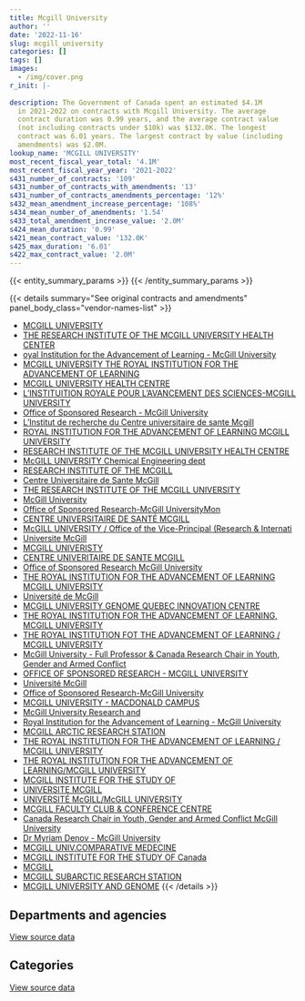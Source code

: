 ```yaml
---
title: Mcgill University
author: ''
date: '2022-11-16'
slug: mcgill_university
categories: []
tags: []
images:
  - /img/cover.png
r_init: |-
  
description: The Government of Canada spent an estimated $4.1M
  in 2021-2022 on contracts with Mcgill University. The average
  contract duration was 0.99 years, and the average contract value
  (not including contracts under $10k) was $132.0K. The longest
  contract was 6.01 years. The largest contract by value (including
  amendments) was $2.0M.
lookup_name: 'MCGILL UNIVERSITY'
most_recent_fiscal_year_total: '4.1M'
most_recent_fiscal_year_year: '2021-2022'
s431_number_of_contracts: '109'
s431_number_of_contracts_with_amendments: '13'
s431_number_of_contracts_amendments_percentage: '12%'
s432_mean_amendment_increase_percentage: '108%'
s434_mean_number_of_amendments: '1.54'
s433_total_amendment_increase_value: '2.0M'
s424_mean_duration: '0.99'
s421_mean_contract_value: '132.0K'
s425_max_duration: '6.01'
s422_max_contract_value: '2.0M'
---
```


<script src="/rmarkdown-libs/htmlwidgets/htmlwidgets.js"></script>
<link href="/rmarkdown-libs/datatables-css/datatables-crosstalk.css" rel="stylesheet" />
<script src="/rmarkdown-libs/datatables-binding/datatables.js"></script>
<script src="/rmarkdown-libs/jquery/jquery-3.6.0.min.js"></script>
<link href="/rmarkdown-libs/dt-core-bootstrap/css/dataTables.bootstrap.min.css" rel="stylesheet" />
<link href="/rmarkdown-libs/dt-core-bootstrap/css/dataTables.bootstrap.extra.css" rel="stylesheet" />
<script src="/rmarkdown-libs/dt-core-bootstrap/js/jquery.dataTables.min.js"></script>
<script src="/rmarkdown-libs/dt-core-bootstrap/js/dataTables.bootstrap.min.js"></script>
<link href="/rmarkdown-libs/crosstalk/css/crosstalk.min.css" rel="stylesheet" />
<script src="/rmarkdown-libs/crosstalk/js/crosstalk.min.js"></script>
<script src="/rmarkdown-libs/htmlwidgets/htmlwidgets.js"></script>
<link href="/rmarkdown-libs/datatables-css/datatables-crosstalk.css" rel="stylesheet" />
<script src="/rmarkdown-libs/datatables-binding/datatables.js"></script>
<script src="/rmarkdown-libs/jquery/jquery-3.6.0.min.js"></script>
<link href="/rmarkdown-libs/dt-core-bootstrap/css/dataTables.bootstrap.min.css" rel="stylesheet" />
<link href="/rmarkdown-libs/dt-core-bootstrap/css/dataTables.bootstrap.extra.css" rel="stylesheet" />
<script src="/rmarkdown-libs/dt-core-bootstrap/js/jquery.dataTables.min.js"></script>
<script src="/rmarkdown-libs/dt-core-bootstrap/js/dataTables.bootstrap.min.js"></script>
<link href="/rmarkdown-libs/crosstalk/css/crosstalk.min.css" rel="stylesheet" />
<script src="/rmarkdown-libs/crosstalk/js/crosstalk.min.js"></script>

{{< entity_summary_params >}}
{{< /entity_summary_params >}}

{{< details summary="See original contracts and amendments" panel_body_class="vendor-names-list" >}}
- [MCGILL UNIVERSITY](https://search.open.canada.ca/en/ct/?sort=contract_value_f%20desc&page=1&search_text=%22MCGILL%20UNIVERSITY%22)
- [THE RESEARCH INSTITUTE OF THE MCGILL UNIVERSITY HEALTH CENTER](https://search.open.canada.ca/en/ct/?sort=contract_value_f%20desc&page=1&search_text=%22THE%20RESEARCH%20INSTITUTE%20OF%20THE%20MCGILL%20UNIVERSITY%20HEALTH%20CENTER%22)
- [oyal Institution for the Advancement of Learning - McGill University](https://search.open.canada.ca/en/ct/?sort=contract_value_f%20desc&page=1&search_text=%22oyal%20Institution%20for%20the%20Advancement%20of%20Learning%20-%20McGill%20University%22)
- [MCGILL UNIVERSITY THE ROYAL INSTITUTION FOR THE ADVANCEMENT OF LEARNING](https://search.open.canada.ca/en/ct/?sort=contract_value_f%20desc&page=1&search_text=%22MCGILL%20UNIVERSITY%20THE%20ROYAL%20INSTITUTION%20FOR%20THE%20ADVANCEMENT%20OF%20LEARNING%22)
- [MCGILL UNIVERSITY HEALTH CENTRE](https://search.open.canada.ca/en/ct/?sort=contract_value_f%20desc&page=1&search_text=%22MCGILL%20UNIVERSITY%20HEALTH%20CENTRE%22)
- [L’INSTITUITION ROYALE POUR L’AVANCEMENT DES SCIENCES-MCGILL UNIVERSITY](https://search.open.canada.ca/en/ct/?sort=contract_value_f%20desc&page=1&search_text=%22L%27INSTITUITION%20ROYALE%20POUR%20L%27AVANCEMENT%20DES%20SCIENCES-MCGILL%20UNIVERSITY%22)
- [Office of Sponsored Research - McGill University](https://search.open.canada.ca/en/ct/?sort=contract_value_f%20desc&page=1&search_text=%22Office%20of%20Sponsored%20Research%20-%20McGill%20University%22)
- [L’Institut de recherche du Centre universitaire de sante Mcgill](https://search.open.canada.ca/en/ct/?sort=contract_value_f%20desc&page=1&search_text=%22L%27Institut%20de%20recherche%20du%20Centre%20universitaire%20de%20sante%20Mcgill%22)
- [ROYAL INSTITUTION FOR THE ADVANCEMENT OF LEARNING MCGILL UNIVERSITY](https://search.open.canada.ca/en/ct/?sort=contract_value_f%20desc&page=1&search_text=%22ROYAL%20INSTITUTION%20FOR%20THE%20ADVANCEMENT%20OF%20LEARNING%20MCGILL%20UNIVERSITY%22)
- [RESEARCH INSTITUTE OF THE MCGILL UNIVERSITY HEALTH CENTRE](https://search.open.canada.ca/en/ct/?sort=contract_value_f%20desc&page=1&search_text=%22RESEARCH%20INSTITUTE%20OF%20THE%20MCGILL%20UNIVERSITY%20HEALTH%20CENTRE%22)
- [McGILL UNIVERSITY Chemical Engineering dept](https://search.open.canada.ca/en/ct/?sort=contract_value_f%20desc&page=1&search_text=%22McGILL%20UNIVERSITY%20Chemical%20Engineering%20dept%22)
- [RESEARCH INSTITUTE OF THE MCGILL](https://search.open.canada.ca/en/ct/?sort=contract_value_f%20desc&page=1&search_text=%22RESEARCH%20INSTITUTE%20OF%20THE%20MCGILL%22)
- [Centre Universitaire de Sante McGill](https://search.open.canada.ca/en/ct/?sort=contract_value_f%20desc&page=1&search_text=%22Centre%20Universitaire%20de%20Sante%20McGill%22)
- [THE RESEARCH INSTITUTE OF THE MCGILL UNIVERSITY](https://search.open.canada.ca/en/ct/?sort=contract_value_f%20desc&page=1&search_text=%22THE%20RESEARCH%20INSTITUTE%20OF%20THE%20MCGILL%20UNIVERSITY%22)
- [McGill University](https://search.open.canada.ca/en/ct/?sort=contract_value_f%20desc&page=1&search_text=%22McGill%20University%22)
- [Office of Sponsored Research-McGill UniversityMon](https://search.open.canada.ca/en/ct/?sort=contract_value_f%20desc&page=1&search_text=%22Office%20of%20Sponsored%20Research-McGill%20UniversityMon%22)
- [CENTRE UNIVERSITAIRE DE SANTÉ MCGILL](https://search.open.canada.ca/en/ct/?sort=contract_value_f%20desc&page=1&search_text=%22CENTRE%20UNIVERSITAIRE%20DE%20SANT%c3%89%20MCGILL%22)
- [McGILL UNIVERSITY / Office of the Vice-Principal (Research & Internati](https://search.open.canada.ca/en/ct/?sort=contract_value_f%20desc&page=1&search_text=%22McGILL%20UNIVERSITY%20%2f%20Office%20of%20the%20Vice-Principal%20%28Research%20%26%20Internati%22)
- [Universite McGill](https://search.open.canada.ca/en/ct/?sort=contract_value_f%20desc&page=1&search_text=%22Universite%20McGill%22)
- [MCGILL UNIVERISTY](https://search.open.canada.ca/en/ct/?sort=contract_value_f%20desc&page=1&search_text=%22MCGILL%20UNIVERISTY%22)
- [CENTRE UNIVERITAIRE DE SANTE MCGILL](https://search.open.canada.ca/en/ct/?sort=contract_value_f%20desc&page=1&search_text=%22CENTRE%20UNIVERITAIRE%20DE%20SANTE%20MCGILL%22)
- [Office of Sponsored Research McGill University](https://search.open.canada.ca/en/ct/?sort=contract_value_f%20desc&page=1&search_text=%22Office%20of%20Sponsored%20Research%20McGill%20University%22)
- [THE ROYAL INSTITUTION FOR THE ADVANCEMENT OF LEARNING MCGILL UNIVERSITY](https://search.open.canada.ca/en/ct/?sort=contract_value_f%20desc&page=1&search_text=%22THE%20ROYAL%20INSTITUTION%20FOR%20THE%20ADVANCEMENT%20OF%20LEARNING%20MCGILL%20UNIVERSITY%22)
- [Université de McGill](https://search.open.canada.ca/en/ct/?sort=contract_value_f%20desc&page=1&search_text=%22Universit%c3%a9%20de%20McGill%22)
- [MCGILL UNIVERSITY GENOME QUEBEC INNOVATION CENTRE](https://search.open.canada.ca/en/ct/?sort=contract_value_f%20desc&page=1&search_text=%22MCGILL%20UNIVERSITY%20GENOME%20QUEBEC%20INNOVATION%20CENTRE%22)
- [THE ROYAL INSTITUTION FOR THE ADVANCEMENT OF LEARNING, MCGILL UNIVERSITY](https://search.open.canada.ca/en/ct/?sort=contract_value_f%20desc&page=1&search_text=%22THE%20ROYAL%20INSTITUTION%20FOR%20THE%20ADVANCEMENT%20OF%20LEARNING%2c%20MCGILL%20UNIVERSITY%22)
- [THE ROYAL INSTITUTION FOT THE ADVANCEMENT OF LEARNING / MCGILL UNIVERSITY](https://search.open.canada.ca/en/ct/?sort=contract_value_f%20desc&page=1&search_text=%22THE%20ROYAL%20INSTITUTION%20FOT%20THE%20ADVANCEMENT%20OF%20LEARNING%20%2f%20MCGILL%20UNIVERSITY%22)
- [McGill University - Full Professor & Canada Research Chair in Youth, Gender and Armed Conflict](https://search.open.canada.ca/en/ct/?sort=contract_value_f%20desc&page=1&search_text=%22McGill%20University%20-%20Full%20Professor%20%26%20Canada%20Research%20Chair%20in%20Youth%2c%20Gender%20and%20Armed%20Conflict%22)
- [OFFICE OF SPONSORED RESEARCH - MCGILL UNIVERSITY](https://search.open.canada.ca/en/ct/?sort=contract_value_f%20desc&page=1&search_text=%22OFFICE%20OF%20SPONSORED%20RESEARCH%20-%20MCGILL%20UNIVERSITY%22)
- [Université McGill](https://search.open.canada.ca/en/ct/?sort=contract_value_f%20desc&page=1&search_text=%22Universit%c3%a9%20McGill%22)
- [Office of Sponsored Research-McGill University](https://search.open.canada.ca/en/ct/?sort=contract_value_f%20desc&page=1&search_text=%22Office%20of%20Sponsored%20Research-McGill%20University%22)
- [MCGILL UNIVERSITY - MACDONALD CAMPUS](https://search.open.canada.ca/en/ct/?sort=contract_value_f%20desc&page=1&search_text=%22MCGILL%20UNIVERSITY%20-%20MACDONALD%20CAMPUS%22)
- [McGill University Research and](https://search.open.canada.ca/en/ct/?sort=contract_value_f%20desc&page=1&search_text=%22McGill%20University%20Research%20and%22)
- [Royal Institution for the Advancement of Learning - McGill University](https://search.open.canada.ca/en/ct/?sort=contract_value_f%20desc&page=1&search_text=%22Royal%20Institution%20for%20the%20Advancement%20of%20Learning%20-%20McGill%20University%22)
- [MCGILL ARCTIC RESEARCH STATION](https://search.open.canada.ca/en/ct/?sort=contract_value_f%20desc&page=1&search_text=%22MCGILL%20ARCTIC%20RESEARCH%20STATION%22)
- [THE ROYAL INSTITUTION FOR THE ADVANCEMENT OF LEARNING / MCGILL UNIVERSITY](https://search.open.canada.ca/en/ct/?sort=contract_value_f%20desc&page=1&search_text=%22THE%20ROYAL%20INSTITUTION%20FOR%20THE%20ADVANCEMENT%20OF%20LEARNING%20%2f%20MCGILL%20UNIVERSITY%22)
- [THE ROYAL INSTITUTION FOR THE ADVANCEMENT OF LEARNING/MCGILL UNIVERSITY](https://search.open.canada.ca/en/ct/?sort=contract_value_f%20desc&page=1&search_text=%22THE%20ROYAL%20INSTITUTION%20FOR%20THE%20ADVANCEMENT%20OF%20LEARNING%2fMCGILL%20UNIVERSITY%22)
- [MCGILL INSTITUTE FOR THE STUDY OF](https://search.open.canada.ca/en/ct/?sort=contract_value_f%20desc&page=1&search_text=%22MCGILL%20INSTITUTE%20FOR%20THE%20STUDY%20OF%22)
- [UNIVERSITE MCGILL](https://search.open.canada.ca/en/ct/?sort=contract_value_f%20desc&page=1&search_text=%22UNIVERSITE%20MCGILL%22)
- [UNIVERSITÉ McGILL/McGILL UNIVERSITY](https://search.open.canada.ca/en/ct/?sort=contract_value_f%20desc&page=1&search_text=%22UNIVERSIT%c3%89%20McGILL%2fMcGILL%20UNIVERSITY%22)
- [MCGILL FACULTY CLUB & CONFERENCE CENTRE](https://search.open.canada.ca/en/ct/?sort=contract_value_f%20desc&page=1&search_text=%22MCGILL%20FACULTY%20CLUB%20%26%20CONFERENCE%20CENTRE%22)
- [Canada Research Chair in Youth, Gender and Armed Conflict McGill University](https://search.open.canada.ca/en/ct/?sort=contract_value_f%20desc&page=1&search_text=%22Canada%20Research%20Chair%20in%20Youth%2c%20Gender%20and%20Armed%20Conflict%20McGill%20University%22)
- [Dr Myriam Denov - McGill University](https://search.open.canada.ca/en/ct/?sort=contract_value_f%20desc&page=1&search_text=%22Dr%20Myriam%20Denov%20-%20McGill%20University%22)
- [MCGILL UNIV.COMPARATIVE MEDECINE](https://search.open.canada.ca/en/ct/?sort=contract_value_f%20desc&page=1&search_text=%22MCGILL%20UNIV.COMPARATIVE%20MEDECINE%22)
- [MCGILL INSTITUTE FOR THE STUDY OF Canada](https://search.open.canada.ca/en/ct/?sort=contract_value_f%20desc&page=1&search_text=%22MCGILL%20INSTITUTE%20FOR%20THE%20STUDY%20OF%20Canada%22)
- [MCGILL](https://search.open.canada.ca/en/ct/?sort=contract_value_f%20desc&page=1&search_text=%22MCGILL%22)
- [MCGILL SUBARCTIC RESEARCH STATION](https://search.open.canada.ca/en/ct/?sort=contract_value_f%20desc&page=1&search_text=%22MCGILL%20SUBARCTIC%20RESEARCH%20STATION%22)
- [MCGILL UNIVERSITY AND GENOME](https://search.open.canada.ca/en/ct/?sort=contract_value_f%20desc&page=1&search_text=%22MCGILL%20UNIVERSITY%20AND%20GENOME%22)
{{< /details >}}

## Departments and agencies

<div id="htmlwidget-1" style="width:100%;height:auto;" class="datatables html-widget"></div>
<script type="application/json" data-for="htmlwidget-1">{"x":{"style":"bootstrap","filter":"none","vertical":false,"data":[["<a href=\"/departments/aafc-aac/\">Agriculture and Agri-Food Canada<\/a>","<a href=\"/departments/cbsa-asfc/\">Canada Border Services Agency<\/a>","<a href=\"/departments/cnsc-ccsn/\">Canadian Nuclear Safety Commission<\/a>","<a href=\"/departments/csa-asc/\">Canadian Space Agency<\/a>","<a href=\"/departments/dfo-mpo/\">Fisheries and Oceans Canada<\/a>","<a href=\"/departments/dnd-mdn/\">National Defence<\/a>","<a href=\"/departments/ec/\">Environment and Climate Change Canada<\/a>","<a href=\"/departments/esdc-edsc/\">Employment and Social Development Canada<\/a>","<a href=\"/departments/hc-sc/\">Health Canada<\/a>","<a href=\"/departments/nrc-cnrc/\">National Research Council Canada<\/a>","<a href=\"/departments/nrcan-rncan/\">Natural Resources Canada<\/a>","<a href=\"/departments/osfi-bsif/\">Office of the Superintendent of Financial Institutions Canada<\/a>","<a href=\"/departments/phac-aspc/\">Public Health Agency of Canada<\/a>","<a href=\"/departments/statcan/\">Statistics Canada<\/a>","<a href=\"/departments/tc/\">Transport Canada<\/a>","<a href=\"/departments/vac-acc/\">Veterans Affairs Canada<\/a>"],[36160,null,7483.02,223547.61,null,461151.59,null,null,23589.28,11263.23,null,null,235621.3,7062.5,null,null],[254313.27,null,18707.56,217639.07,null,356467.4,63346.76,null,298789.8,71097.25,23000,30540.75,218527.43,null,10097.87,null],[103801.33,null,null,1599767.27,10164,496397.32,114517.04,8149.25,165752.26,148158.36,null,null,238753.95,null,52052.13,null],[10056,15542.32,null,1496093.14,10170,1343804.72,132359.1,6850.75,149496.24,343446.22,41475,null,525508.72,null,null,39962.5]],"container":"<table class=\"table table-striped table-hover row-border order-column display\">\n  <thead>\n    <tr>\n      <th>Department<\/th>\n      <th>2018-2019<\/th>\n      <th>2019-2020<\/th>\n      <th>2020-2021<\/th>\n      <th>2021-2022<\/th>\n    <\/tr>\n  <\/thead>\n<\/table>","options":{"order":[[4,"desc"]],"pageLength":10,"autoWidth":true,"columnDefs":[{"targets":1,"render":"function(data, type, row, meta) {\n    return type !== 'display' ? data : DTWidget.formatCurrency(data, \"$\", 2, 3, \",\", \".\", true, null);\n  }"},{"targets":2,"render":"function(data, type, row, meta) {\n    return type !== 'display' ? data : DTWidget.formatCurrency(data, \"$\", 2, 3, \",\", \".\", true, null);\n  }"},{"targets":3,"render":"function(data, type, row, meta) {\n    return type !== 'display' ? data : DTWidget.formatCurrency(data, \"$\", 2, 3, \",\", \".\", true, null);\n  }"},{"targets":4,"render":"function(data, type, row, meta) {\n    return type !== 'display' ? data : DTWidget.formatCurrency(data, \"$\", 2, 3, \",\", \".\", true, null);\n  }"},{"width":"16%","targets":[1,2,3,4]},{"className":"dt-right","targets":[1,2,3,4]}],"orderClasses":false}},"evals":["options.columnDefs.0.render","options.columnDefs.1.render","options.columnDefs.2.render","options.columnDefs.3.render"],"jsHooks":[]}</script>
<p class="text-right">
<a href="https://github.com/GoC-Spending/contracts-data/tree/main/data/out/vendors/mcgill_university/summary_by_fiscal_year_by_department.csv" class="source-data-link btn btn-link">View source data</a>
</p>

## Categories

<div id="htmlwidget-2" style="width:100%;height:auto;" class="datatables html-widget"></div>
<script type="application/json" data-for="htmlwidget-2">{"x":{"style":"bootstrap","filter":"none","vertical":false,"data":[["<a href=\"/categories/other/\">(Other)<\/a>","<a href=\"/categories/facilities_and_construction/\">Facilities and construction<\/a>","<a href=\"/categories/professional_services/\">Professional services<\/a>","<a href=\"/categories/information_technology/\">Information technology<\/a>","<a href=\"/categories/human_capital/\">Human capital<\/a>"],[null,345281.91,324058.93,78548.18,257989.52],[23000,122067.82,1157062.98,18707.56,241688.8],[null,213734.23,2364272.72,null,359505.96],[null,1171733.53,2492317.12,33351.41,417362.65]],"container":"<table class=\"table table-striped table-hover row-border order-column display\">\n  <thead>\n    <tr>\n      <th>Category<\/th>\n      <th>2018-2019<\/th>\n      <th>2019-2020<\/th>\n      <th>2020-2021<\/th>\n      <th>2021-2022<\/th>\n    <\/tr>\n  <\/thead>\n<\/table>","options":{"order":[[4,"desc"]],"dom":"t","pageLength":30,"autoWidth":true,"columnDefs":[{"targets":1,"render":"function(data, type, row, meta) {\n    return type !== 'display' ? data : DTWidget.formatCurrency(data, \"$\", 2, 3, \",\", \".\", true, null);\n  }"},{"targets":2,"render":"function(data, type, row, meta) {\n    return type !== 'display' ? data : DTWidget.formatCurrency(data, \"$\", 2, 3, \",\", \".\", true, null);\n  }"},{"targets":3,"render":"function(data, type, row, meta) {\n    return type !== 'display' ? data : DTWidget.formatCurrency(data, \"$\", 2, 3, \",\", \".\", true, null);\n  }"},{"targets":4,"render":"function(data, type, row, meta) {\n    return type !== 'display' ? data : DTWidget.formatCurrency(data, \"$\", 2, 3, \",\", \".\", true, null);\n  }"},{"width":"16%","targets":[1,2,3,4]},{"className":"dt-right","targets":[1,2,3,4]}],"orderClasses":false,"lengthMenu":[10,25,30,50,100]}},"evals":["options.columnDefs.0.render","options.columnDefs.1.render","options.columnDefs.2.render","options.columnDefs.3.render"],"jsHooks":[]}</script>
<p class="text-right">
<a href="https://github.com/GoC-Spending/contracts-data/tree/main/data/out/vendors/mcgill_university/summary_by_fiscal_year_by_category.csv" class="source-data-link btn btn-link">View source data</a>
</p>

